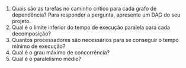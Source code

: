 1. Quais são as tarefas no caminho crítico para cada grafo de dependência? Para responder a pergunta, apresente um DAG do seu projeto.
2. Qual é o limite inferior do tempo de execução paralela para cada decomposição?
3. Quantos processadores são necessários para se conseguir o tempo mínimo de execução?
4. Qual é o grau máximo de concorrência?
5. Qual é o paralelismo médio?
